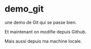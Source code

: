 # demo_git
une demo de Git qui se passe bien.

Et maintenant on modifie depuis Github.

Mais aussi depuis ma machine locale.
